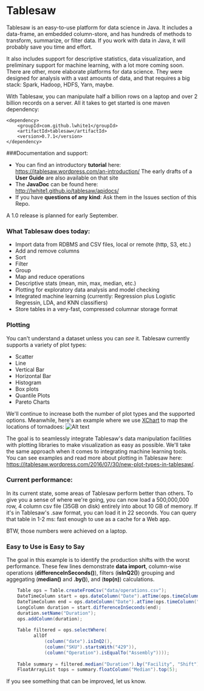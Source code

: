 Tablesaw
=======
   
Tablesaw is an easy-to-use platform for data science in Java. It includes a data-frame, an embedded column-store, and has hundreds of methods to transform, summarize, or filter data. If you work with data in Java, it will probably save you time and effort.

It also includes support for descriptive statistics, data visualization, and preliminary support for machine learning, with a lot more coming soon. There are other, more elaborate platforms for data science. They were designed for analysis with a vast amounts of data, and that requires a big stack: Spark, Hadoop, HDFS, Yarn, maybe.  

With Tablesaw, you can manipulate half a billion rows on a laptop and over 2 billion records on a server. All it takes to get started is one maven dependency:  

    <dependency>
        <groupId>com.github.lwhite1</groupId>
        <artifactId>tablesaw</artifactId>
        <version>0.7.1</version>
    </dependency>

###Documentation and support:

* You can find an introductory __tutorial__ here: https://jtablesaw.wordpress.com/an-introduction/ The early drafts of a __User Guide__ are also available on that site
* The __JavaDoc__ can be found here: http://lwhite1.github.io/tablesaw/apidocs/
* If you have __questions of any kind__: Ask them in the Issues section of this Repo.
 
A 1.0 release is planned for early September.  

### What Tablesaw does today: 
* Import data from RDBMS and CSV files, local or remote (http, S3, etc.)
* Add and remove columns
* Sort 
* Filter
* Group
* Map and reduce operations
* Descriptive stats (mean, min, max, median, etc.)
* Plotting for exploratory data analysis and model checking
* Integrated machine learning (currently: Regression plus Logistic Regressin, LDA, and KNN classifiers)
* Store tables in a very-fast, compressed columnar storage format

### Plotting
You can't understand a dataset unless you can _see_ it. Tablesaw currently supports a variety of plot types:
* Scatter
* Line
* Vertical Bar
* Horizontal Bar
* Histogram 
* Box plots
* Quantile Plots
* Pareto Charts

We'll continue to increase both the number of plot types and the supported options. Meanwhile, here's an example where we use [XChart](https://github.com/timmolter/XChart) to map the locations of tornadoes: 
![Alt text](https://jtablesaw.files.wordpress.com/2016/07/tornados2.png?w=809)

The goal is to seamlessly integrate Tablesaw's data manipulation facilities with plotting libraries to make visualization as easy as possible. We'll take the same approach when it comes to integrating machine learning tools. You can see examples and read more about plotting in Tablesaw here: https://jtablesaw.wordpress.com/2016/07/30/new-plot-types-in-tablesaw/.

### Current performance:
In its current state, some areas of Tablesaw perform better than others. To give you a sense of where we're going, you can now load a 500,000,000 row, 4 column csv file (35GB on disk) entirely into about 10 GB of memory. If it's in Tablesaw's .saw format, you can load it in 22 seconds. You can query that table in 1-2 ms: fast enough to use as a cache for a Web app.

BTW, those numbers were achieved on a laptop.

### Easy to Use is Easy to Say
The goal in this example is to identify the production shifts with the worst performance. These few lines demonstrate __data import__, column-wise operations (__differenceInSeconds()__), filters (__isInQ2()__) grouping and aggegating (__median()__ and __.by()__), and (__top(n)__) calculations. 

```java
    Table ops = Table.createFromCsv("data/operations.csv");                             // load data
    DateTimeColumn start = ops.dateColumn("Date").atTime(ops.timeColumn("Start"));
    DateTimeColumn end = ops.dateColumn("Date").atTime(ops.timeColumn("End");
    LongColumn duration = start.differenceInSeconds(end);                        // calc duration
    duration.setName("Duration");
    ops.addColumn(duration);
    
    Table filtered = ops.selectWhere(                                            // filter
          allOf
              (column("date").isInQ2(),
              (column("SKU").startsWith("429")),
              (column("Operation").isEqualTo("Assembly"))));
   
    Table summary = filtered.median("Duration").by("Facility", "Shift");         // group medians
    FloatArrayList tops = summary.floatColumn("Median").top(5);                  // get "slowest"

```
If you see something that can be improved, let us know.
